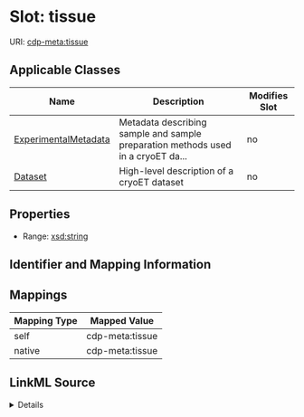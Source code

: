 

# Slot: tissue

URI: [cdp-meta:tissue](metadatatissue)



<!-- no inheritance hierarchy -->





## Applicable Classes

| Name | Description | Modifies Slot |
| --- | --- | --- |
| [ExperimentalMetadata](ExperimentalMetadata.md) | Metadata describing sample and sample preparation methods used in a cryoET da... |  no  |
| [Dataset](Dataset.md) | High-level description of a cryoET dataset |  no  |







## Properties

* Range: [xsd:string](http://www.w3.org/2001/XMLSchema#string)





## Identifier and Mapping Information








## Mappings

| Mapping Type | Mapped Value |
| ---  | ---  |
| self | cdp-meta:tissue |
| native | cdp-meta:tissue |




## LinkML Source

<details>
```yaml
name: tissue
alias: tissue
domain_of:
- ExperimentalMetadata
- Dataset
range: string

```
</details>
